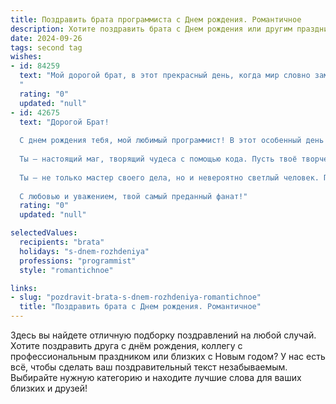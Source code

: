 ```yaml
---
title: Поздравить брата программиста c Днем рождения. Романтичное
description: Хотите поздравить брата c Днем рождения или другим праздником? Наш ИИ создаст незабываемое поздравление, а вы обязательно выделитесь среди других.  
date: 2024-09-26
tags: second tag
wishes:
- id: 84259
  text: "Мой дорогой брат, в этот прекрасный день, когда мир словно замирает в ожидании чуда, я хочу поздравить тебя с днём рождения!  Ты – не просто мой брат, ты – мой друг, мой соратник, мой самый близкий человек.  Твой светлый ум, твой талант программиста, который творит чудеса в цифровом мире, – это лишь отражение твоей прекрасной души.  Пусть каждый день твоей жизни будет наполнен любовью, вдохновением и успехами, пусть код твоей судьбы будет написан счастьем и радостью.  Я люблю тебя и желаю тебе всего самого лучшего!
  "
  rating: "0"
  updated: "null"
- id: 42675
  text: "Дорогой Брат!
  
  С днем рождения тебя, мой любимый программист! В этот особенный день хочу пожелать тебе не только удачи в больших и малых проектах, но и вдохновения, которое заставит сердце биться быстрей. Пусть каждый код, написанный тобой, станет шедевром, а каждая строка — отражением твоих мечтаний.
  
  Ты — настоящий маг, творящий чудеса с помощью кода. Пусть твоё творчество не знает границ, а ошибки обходят стороной. Желаю, чтобы каждая новая идея blossomed, как весенние цветы, придавая смысл и радость каждому дню.
  
  Ты — не только мастер своего дела, но и невероятно светлый человек. Пусть в твоей жизни всегда будут яркие моменты, светлые ощущения и люди, которые поддерживают и вдохновляют. Ты заслуживаешь настоящей романтики и счастья!
  
  С любовью и уважением, твой самый преданный фанат!"
  rating: "0"
  updated: "null"

selectedValues:
  recipients: "brata"
  holidays: "s-dnem-rozhdeniya"
  professions: "programmist"
  style: "romantichnoe"

links:
- slug: "pozdravit-brata-s-dnem-rozhdeniya-romantichnoe"
  title: "Поздравить брата c Днем рождения. Романтичное"
---
```


Здесь вы найдете отличную подборку поздравлений на любой случай.
Хотите поздравить друга с днём рождения, коллегу с профессиональным праздником или близких с Новым годом? У нас есть всё, чтобы сделать ваш поздравительный текст незабываемым. Выбирайте нужную категорию и находите лучшие слова для ваших близких и друзей!
